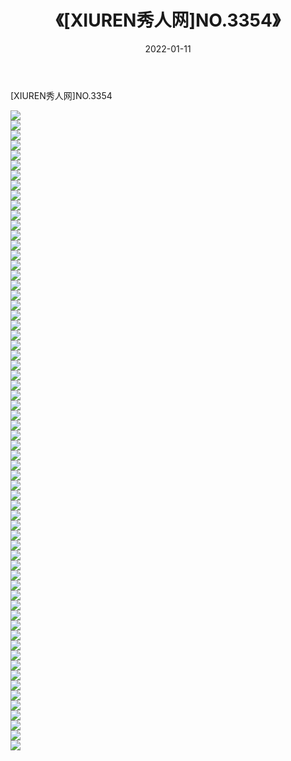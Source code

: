 ﻿---
layout: post
title:  《[XIUREN秀人网]NO.3354》
date:   2022-01-11
img: http://pic.660000.xyz/1:/秀人网/秀人网第04部分/[XIUREN秀人网]NO.3354/000.jpg
categories: [美女, 清纯, 唯美]
---

[XIUREN秀人网]NO.3354

 ![](http://pic.660000.xyz/1:/秀人网/秀人网第04部分/[XIUREN秀人网]NO.3354/001.jpg) <br>![](http://pic.660000.xyz/1:/秀人网/秀人网第04部分/[XIUREN秀人网]NO.3354/002.jpg) <br>![](http://pic.660000.xyz/1:/秀人网/秀人网第04部分/[XIUREN秀人网]NO.3354/003.jpg) <br>![](http://pic.660000.xyz/1:/秀人网/秀人网第04部分/[XIUREN秀人网]NO.3354/004.jpg) <br>![](http://pic.660000.xyz/1:/秀人网/秀人网第04部分/[XIUREN秀人网]NO.3354/005.jpg) <br>![](http://pic.660000.xyz/1:/秀人网/秀人网第04部分/[XIUREN秀人网]NO.3354/006.jpg) <br>![](http://pic.660000.xyz/1:/秀人网/秀人网第04部分/[XIUREN秀人网]NO.3354/007.jpg) <br>![](http://pic.660000.xyz/1:/秀人网/秀人网第04部分/[XIUREN秀人网]NO.3354/008.jpg) <br>![](http://pic.660000.xyz/1:/秀人网/秀人网第04部分/[XIUREN秀人网]NO.3354/009.jpg) <br>![](http://pic.660000.xyz/1:/秀人网/秀人网第04部分/[XIUREN秀人网]NO.3354/010.jpg) <br>![](http://pic.660000.xyz/1:/秀人网/秀人网第04部分/[XIUREN秀人网]NO.3354/011.jpg) <br>![](http://pic.660000.xyz/1:/秀人网/秀人网第04部分/[XIUREN秀人网]NO.3354/012.jpg) <br>![](http://pic.660000.xyz/1:/秀人网/秀人网第04部分/[XIUREN秀人网]NO.3354/013.jpg) <br>![](http://pic.660000.xyz/1:/秀人网/秀人网第04部分/[XIUREN秀人网]NO.3354/014.jpg) <br>![](http://pic.660000.xyz/1:/秀人网/秀人网第04部分/[XIUREN秀人网]NO.3354/015.jpg) <br>![](http://pic.660000.xyz/1:/秀人网/秀人网第04部分/[XIUREN秀人网]NO.3354/016.jpg) <br>![](http://pic.660000.xyz/1:/秀人网/秀人网第04部分/[XIUREN秀人网]NO.3354/017.jpg) <br>![](http://pic.660000.xyz/1:/秀人网/秀人网第04部分/[XIUREN秀人网]NO.3354/018.jpg) <br>![](http://pic.660000.xyz/1:/秀人网/秀人网第04部分/[XIUREN秀人网]NO.3354/019.jpg) <br>![](http://pic.660000.xyz/1:/秀人网/秀人网第04部分/[XIUREN秀人网]NO.3354/020.jpg) <br>![](http://pic.660000.xyz/1:/秀人网/秀人网第04部分/[XIUREN秀人网]NO.3354/021.jpg) <br>![](http://pic.660000.xyz/1:/秀人网/秀人网第04部分/[XIUREN秀人网]NO.3354/022.jpg) <br>![](http://pic.660000.xyz/1:/秀人网/秀人网第04部分/[XIUREN秀人网]NO.3354/023.jpg) <br>![](http://pic.660000.xyz/1:/秀人网/秀人网第04部分/[XIUREN秀人网]NO.3354/024.jpg) <br>![](http://pic.660000.xyz/1:/秀人网/秀人网第04部分/[XIUREN秀人网]NO.3354/025.jpg) <br>![](http://pic.660000.xyz/1:/秀人网/秀人网第04部分/[XIUREN秀人网]NO.3354/026.jpg) <br>![](http://pic.660000.xyz/1:/秀人网/秀人网第04部分/[XIUREN秀人网]NO.3354/027.jpg) <br>![](http://pic.660000.xyz/1:/秀人网/秀人网第04部分/[XIUREN秀人网]NO.3354/028.jpg) <br>![](http://pic.660000.xyz/1:/秀人网/秀人网第04部分/[XIUREN秀人网]NO.3354/029.jpg) <br>![](http://pic.660000.xyz/1:/秀人网/秀人网第04部分/[XIUREN秀人网]NO.3354/030.jpg) <br>![](http://pic.660000.xyz/1:/秀人网/秀人网第04部分/[XIUREN秀人网]NO.3354/031.jpg) <br>![](http://pic.660000.xyz/1:/秀人网/秀人网第04部分/[XIUREN秀人网]NO.3354/032.jpg) <br>![](http://pic.660000.xyz/1:/秀人网/秀人网第04部分/[XIUREN秀人网]NO.3354/033.jpg) <br>![](http://pic.660000.xyz/1:/秀人网/秀人网第04部分/[XIUREN秀人网]NO.3354/034.jpg) <br>![](http://pic.660000.xyz/1:/秀人网/秀人网第04部分/[XIUREN秀人网]NO.3354/035.jpg) <br>![](http://pic.660000.xyz/1:/秀人网/秀人网第04部分/[XIUREN秀人网]NO.3354/036.jpg) <br>![](http://pic.660000.xyz/1:/秀人网/秀人网第04部分/[XIUREN秀人网]NO.3354/037.jpg) <br>![](http://pic.660000.xyz/1:/秀人网/秀人网第04部分/[XIUREN秀人网]NO.3354/038.jpg) <br>![](http://pic.660000.xyz/1:/秀人网/秀人网第04部分/[XIUREN秀人网]NO.3354/039.jpg) <br>![](http://pic.660000.xyz/1:/秀人网/秀人网第04部分/[XIUREN秀人网]NO.3354/040.jpg) <br>![](http://pic.660000.xyz/1:/秀人网/秀人网第04部分/[XIUREN秀人网]NO.3354/041.jpg) <br>![](http://pic.660000.xyz/1:/秀人网/秀人网第04部分/[XIUREN秀人网]NO.3354/042.jpg) <br>![](http://pic.660000.xyz/1:/秀人网/秀人网第04部分/[XIUREN秀人网]NO.3354/043.jpg) <br>![](http://pic.660000.xyz/1:/秀人网/秀人网第04部分/[XIUREN秀人网]NO.3354/044.jpg) <br>![](http://pic.660000.xyz/1:/秀人网/秀人网第04部分/[XIUREN秀人网]NO.3354/045.jpg) <br>![](http://pic.660000.xyz/1:/秀人网/秀人网第04部分/[XIUREN秀人网]NO.3354/046.jpg) <br>![](http://pic.660000.xyz/1:/秀人网/秀人网第04部分/[XIUREN秀人网]NO.3354/047.jpg) <br>![](http://pic.660000.xyz/1:/秀人网/秀人网第04部分/[XIUREN秀人网]NO.3354/048.jpg) <br>![](http://pic.660000.xyz/1:/秀人网/秀人网第04部分/[XIUREN秀人网]NO.3354/049.jpg) <br>![](http://pic.660000.xyz/1:/秀人网/秀人网第04部分/[XIUREN秀人网]NO.3354/050.jpg) <br>![](http://pic.660000.xyz/1:/秀人网/秀人网第04部分/[XIUREN秀人网]NO.3354/051.jpg) <br>![](http://pic.660000.xyz/1:/秀人网/秀人网第04部分/[XIUREN秀人网]NO.3354/052.jpg) <br>![](http://pic.660000.xyz/1:/秀人网/秀人网第04部分/[XIUREN秀人网]NO.3354/053.jpg) <br>![](http://pic.660000.xyz/1:/秀人网/秀人网第04部分/[XIUREN秀人网]NO.3354/054.jpg) <br>![](http://pic.660000.xyz/1:/秀人网/秀人网第04部分/[XIUREN秀人网]NO.3354/055.jpg) <br>![](http://pic.660000.xyz/1:/秀人网/秀人网第04部分/[XIUREN秀人网]NO.3354/056.jpg) <br>![](http://pic.660000.xyz/1:/秀人网/秀人网第04部分/[XIUREN秀人网]NO.3354/057.jpg) <br>![](http://pic.660000.xyz/1:/秀人网/秀人网第04部分/[XIUREN秀人网]NO.3354/058.jpg) <br>![](http://pic.660000.xyz/1:/秀人网/秀人网第04部分/[XIUREN秀人网]NO.3354/059.jpg) <br>![](http://pic.660000.xyz/1:/秀人网/秀人网第04部分/[XIUREN秀人网]NO.3354/060.jpg) <br>![](http://pic.660000.xyz/1:/秀人网/秀人网第04部分/[XIUREN秀人网]NO.3354/061.jpg) <br>![](http://pic.660000.xyz/1:/秀人网/秀人网第04部分/[XIUREN秀人网]NO.3354/062.jpg) <br>![](http://pic.660000.xyz/1:/秀人网/秀人网第04部分/[XIUREN秀人网]NO.3354/063.jpg) <br>![](http://pic.660000.xyz/1:/秀人网/秀人网第04部分/[XIUREN秀人网]NO.3354/064.jpg) <br>